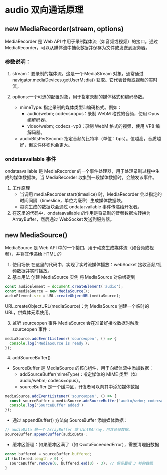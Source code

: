 # audio 双向通话原理

## new MediaRecorder(stream, options)
MediaRecorder 是 Web API 中用于录制媒体流（如音频或视频）的接口。通过 MediaRecorder，可以从媒体流中捕获数据并保存为文件或发送到服务器。

### 参数说明：
1. stream：要录制的媒体流。这是一个 MediaStream 对象，通常通过 navigator.mediaDevices.getUserMedia() 获取。它代表音频或视频的实时流。

2. options:一个可选的配置对象，用于指定录制的媒体格式和编码参数。
    * mimeType: 指定录制的媒体类型和编码格式。例如：
      * audio/webm; codecs=opus：录制 WebM 格式的音频，使用 Opus 编解码器。
      * video/webm; codecs=vp8：录制 WebM 格式的视频，使用 VP8 编解码器。
    * audioBitsPerSecond: 指定音频的比特率（单位：bps）。值越高，音质越好，但文件体积也会更大。

### ondataavailable 事件
ondataavailable 是 MediaRecorder 的一个事件处理器，用于处理录制过程中生成的媒体数据块。当 MediaRecorder 收集到一段媒体数据时，会触发该事件。

1. 工作原理
    * 当调用 mediaRecorder.start(timeslice) 时，MediaRecorder 会以指定的时间间隔（timeslice，单位为毫秒）生成媒体数据块。
    * 每次生成的数据块会通过 ondataavailable 事件传递给开发者。
2. 在这里的代码中，ondataavailable 的作用是将录制的音频数据块转换为 ArrayBuffer，然后通过 WebSocket 发送到服务器。

## new MediaSource()
MediaSource 是 Web API 中的一个接口，用于动态生成媒体流（如音频或视频），并将其传递给 HTML 的 <audio> 或 <video> 元素进行播放。它允许开发者通过 JavaScript 动态地向媒体流中添加数据。
1. 使用场景
在这里的代码中，实现了实时流媒体播放：webSocket 接收音频/视频数据并实时播放。
2. 基本用法
创建 MediaSource 实例
将 MediaSource 对象绑定到 <audio> 或 <video> 元素的 src 属性：
```js
const audioElement = document.createElement('audio');
const mediaSource = new MediaSource();
audioElement.src = URL.createObjectURL(mediaSource);
```
URL.createObjectURL(mediaSource)：为 MediaSource 创建一个临时的 URL，供媒体元素使用。

3. 监听 sourceopen 事件
MediaSource 会在准备好接收数据时触发 sourceopen 事件：
```js
mediaSource.addEventListener('sourceopen', () => {
  console.log('MediaSource is ready');
});
```

4. addSourceBuffer()
* SourceBuffer 是 MediaSource 的核心组件，用于向媒体流中添加数据：
    * addSourceBuffer(mimeType)：指定媒体的 MIME 类型（如 audio/webm; codecs=opus）。
    * sourceBuffer 是一个缓冲区，开发者可以向其中添加媒体数据
```js
mediaSource.addEventListener('sourceopen', () => {
  const sourceBuffer = mediaSource.addSourceBuffer('audio/webm; codecs=opus');
  console.log('SourceBuffer added');
});
```
* 通过 appendBuffer() 方法向 SourceBuffer 添加媒体数据：
```js
// audioData 是一个 ArrayBuffer 或 Uint8Array，包含音频数据。
sourceBuffer.appendBuffer(audioData);
```
* 缓冲区管理：如果缓冲区满了（如 QuotaExceededError），需要清理旧数据
```js
const buffered = sourceBuffer.buffered;
if (buffered.length > 0) {
  sourceBuffer.remove(0, buffered.end(0) - 3); // 保留最后 3 秒的数据
}
```
